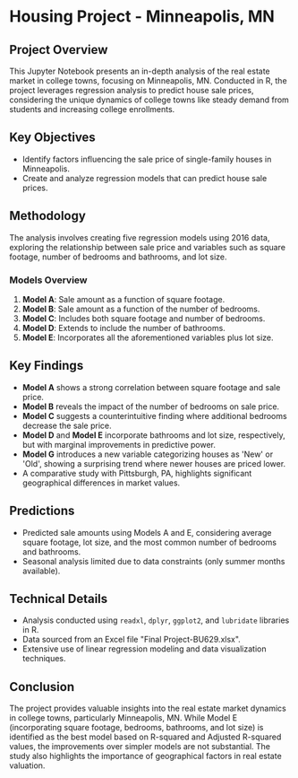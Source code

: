 # Housing Project - Minneapolis, MN

## Project Overview
This Jupyter Notebook presents an in-depth analysis of the real estate market in college towns, focusing on Minneapolis, MN. Conducted in R, the project leverages regression analysis to predict house sale prices, considering the unique dynamics of college towns like steady demand from students and increasing college enrollments.

## Key Objectives
- Identify factors influencing the sale price of single-family houses in Minneapolis.
- Create and analyze regression models that can predict house sale prices.

## Methodology
The analysis involves creating five regression models using 2016 data, exploring the relationship between sale price and variables such as square footage, number of bedrooms and bathrooms, and lot size.

### Models Overview
1. **Model A**: Sale amount as a function of square footage.
2. **Model B**: Sale amount as a function of the number of bedrooms.
3. **Model C**: Includes both square footage and number of bedrooms.
4. **Model D**: Extends to include the number of bathrooms.
5. **Model E**: Incorporates all the aforementioned variables plus lot size.

## Key Findings
- **Model A** shows a strong correlation between square footage and sale price.
- **Model B** reveals the impact of the number of bedrooms on sale price.
- **Model C** suggests a counterintuitive finding where additional bedrooms decrease the sale price.
- **Model D** and **Model E** incorporate bathrooms and lot size, respectively, but with marginal improvements in predictive power.
- **Model G** introduces a new variable categorizing houses as 'New' or 'Old', showing a surprising trend where newer houses are priced lower.
- A comparative study with Pittsburgh, PA, highlights significant geographical differences in market values.

## Predictions
- Predicted sale amounts using Models A and E, considering average square footage, lot size, and the most common number of bedrooms and bathrooms.
- Seasonal analysis limited due to data constraints (only summer months available).

## Technical Details
- Analysis conducted using `readxl`, `dplyr`, `ggplot2`, and `lubridate` libraries in R.
- Data sourced from an Excel file "Final Project-BU629.xlsx".
- Extensive use of linear regression modeling and data visualization techniques.

## Conclusion
The project provides valuable insights into the real estate market dynamics in college towns, particularly Minneapolis, MN. While Model E (incorporating square footage, bedrooms, bathrooms, and lot size) is identified as the best model based on R-squared and Adjusted R-squared values, the improvements over simpler models are not substantial. The study also highlights the importance of geographical factors in real estate valuation.
